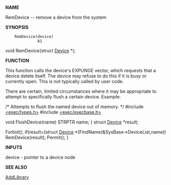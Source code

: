 
**NAME**

RemDevice -- remove a device from the system

**SYNOPSIS**

```
    RemDevice(device)
              A1

```
void RemDevice(struct [Device](Device) *);

**FUNCTION**

This function calls the device's EXPUNGE vector, which requests
that a device delete itself.  The device may refuse to do this if
it is busy or currently open. This is not typically called by user
code.

There are certain, limited circumstances where it may be
appropriate to attempt to specifically flush a certain device.
Example:

/* Attempts to flush the named device out of memory. */
#include [&#060;exec/types.h&#062;](&#060;exec/types.h&#062;)
#include [&#060;exec/execbase.h&#062;](&#060;exec/execbase.h&#062;)

void FlushDevice(name)
STRPTR name;
{
struct [Device](Device) *result;

Forbid();
if(result=(struct [Device](Device) *)FindName(&#038;SysBase-&#062;DeviceList,name))
RemDevice(result);
Permit();
}

**INPUTS**

device - pointer to a device node

**SEE ALSO**

[AddLibrary](AddLibrary)
